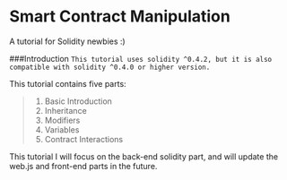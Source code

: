 # Smart Contract Manipulation
A tutorial for Solidity newbies :)

###Introduction
`This tutorial uses solidity ^0.4.2, but it is also compatible with solidity ^0.4.0 or higher version.`


This tutorial contains five parts:
> 1. Basic Introduction
> 2. Inheritance
> 3. Modifiers
> 4. Variables
> 5. Contract Interactions

This tutorial I will focus on the back-end solidity part, and will update the web.js and front-end parts in the future.
